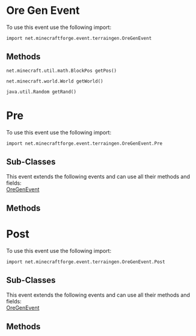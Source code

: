 # Ore Gen Event

To use this event use the following import:
```groovy:no-line-numbers
import net.minecraftforge.event.terraingen.OreGenEvent
```

## Methods
```groovy:no-line-numbers
net.minecraft.util.math.BlockPos getPos()
```

```groovy:no-line-numbers
net.minecraft.world.World getWorld()
```

```groovy:no-line-numbers
java.util.Random getRand()
```

# Pre

To use this event use the following import:
```groovy:no-line-numbers
import net.minecraftforge.event.terraingen.OreGenEvent.Pre
```

## Sub-Classes
This event extends the following events and can use all their methods and fields: <br>
[OreGenEvent](index.md)

## Methods
# Post

To use this event use the following import:
```groovy:no-line-numbers
import net.minecraftforge.event.terraingen.OreGenEvent.Post
```

## Sub-Classes
This event extends the following events and can use all their methods and fields: <br>
[OreGenEvent](index.md)

## Methods
